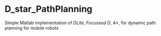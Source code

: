 D_star_PathPlanning
===================

Simple Matlab implementation of D*Lite, Focussed D*, A*, for dynamic path planning for mobile robots
